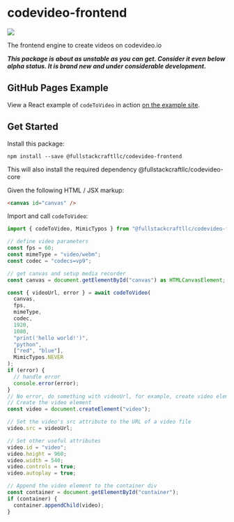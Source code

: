 # codevideo-frontend

<img src="https://img.shields.io/npm/v/@fullstackcraftllc/codevideo-frontend"/>

The frontend engine to create videos on codevideo.io

**_This package is about as unstable as you can get. Consider it even below alpha status. It is brand new and under considerable development._**

## GitHub Pages Example

View a React example of `codeToVideo` in action [on the example site](https://codevideo.github.io/codevideo-frontend).

## Get Started

Install this package:

```shell
npm install --save @fullstackcraftllc/codevideo-frontend
```

This will also install the required dependency @fullstackcraftllc/codevideo-core

Given the following HTML / JSX markup:

```html
<canvas id="canvas" />
```

Import and call `codeToVideo`:

```ts
import { codeToVideo, MimicTypos } from "@fullstackcraftllc/codevideo-frontend";

// define video parameters
const fps = 60;
const mimeType = "video/webm";
const codec = "codecs=vp9";

// get canvas and setup media recorder
const canvas = document.getElementById("canvas") as HTMLCanvasElement;

const { videoUrl, error } = await codeToVideo(
  canvas,
  fps,
  mimeType,
  codec,
  1920,
  1080,
  "print('hello world!')",
  "python",
  ["red", "blue"],
  MimicTypos.NEVER
);
if (error) {
  // handle error
  console.error(error);
}
// No error, do something with videoUrl, for example, create video element, set its source, and append it to container
// Create the video element
const video = document.createElement("video");

// Set the video's src attribute to the URL of a video file
video.src = videoUrl;

// Set other useful attributes
video.id = "video";
video.height = 960;
video.width = 540;
video.controls = true;
video.autoplay = true;

// Append the video element to the container div
const container = document.getElementById("container");
if (container) {
  container.appendChild(video);
}
```
